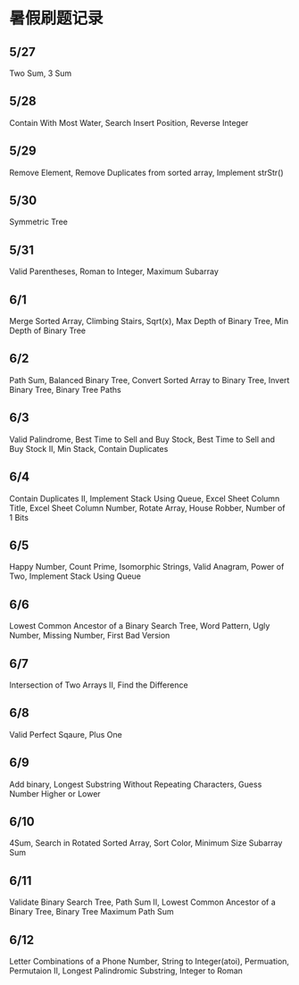 # 暑假刷题记录
## 5/27 
Two Sum, 3 Sum

## 5/28
Contain With Most Water, Search Insert Position, Reverse Integer

## 5/29
Remove Element, Remove Duplicates from sorted array, Implement strStr()

## 5/30
Symmetric Tree

## 5/31
Valid Parentheses, Roman to Integer, Maximum Subarray

## 6/1
Merge Sorted Array, Climbing Stairs, Sqrt(x), Max Depth of Binary Tree, Min Depth of Binary Tree

## 6/2
Path Sum, Balanced Binary Tree, Convert Sorted Array to Binary Tree, Invert Binary Tree, Binary Tree Paths

## 6/3
Valid Palindrome, Best Time to Sell and Buy Stock, Best Time to Sell and Buy Stock II, Min Stack, Contain Duplicates

## 6/4
Contain Duplicates II, Implement Stack Using Queue, Excel Sheet Column Title, Excel Sheet Column Number, Rotate Array, House Robber, Number of 1 Bits

## 6/5 
Happy Number, Count Prime, Isomorphic Strings, Valid Anagram, Power of Two, Implement Stack Using Queue

## 6/6 
Lowest Common Ancestor of a Binary Search Tree, Word Pattern, Ugly Number, Missing Number, First Bad Version

## 6/7
Intersection of Two Arrays II, Find the Difference 

## 6/8 
Valid Perfect Sqaure, Plus One

## 6/9 
Add binary, Longest Substring Without Repeating Characters, Guess Number Higher or Lower

## 6/10
4Sum, Search in Rotated Sorted Array, Sort Color, Minimum Size Subarray Sum

## 6/11
Validate Binary Search Tree, Path Sum II, Lowest Common Ancestor of a Binary Tree, Binary Tree Maximum Path Sum

## 6/12
Letter Combinations of a Phone Number, String to Integer(atoi), Permuation, Permutaion II, Longest Palindromic Substring, Integer to Roman